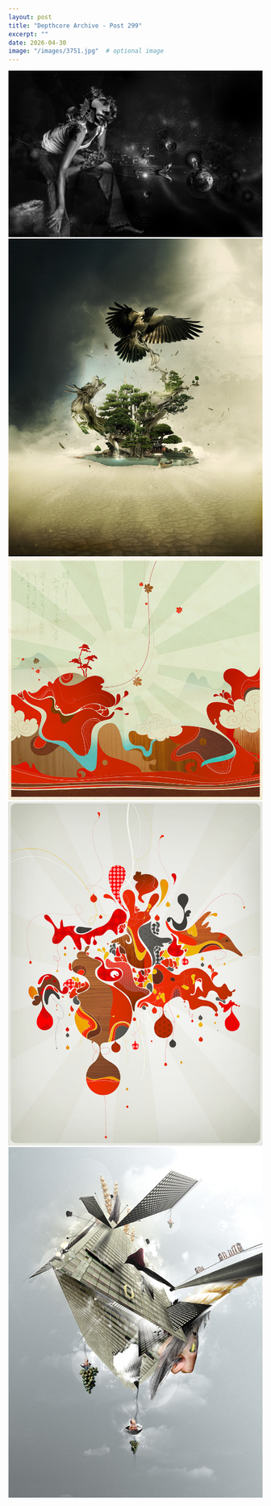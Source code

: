 ```yaml
---
layout: post
title: "Depthcore Archive - Post 299"
excerpt: ""
date: 2026-04-30
image: "/images/3751.jpg"  # optional image
---
```


<img src="/images/3751.jpg">
<img src="/images/3752.jpg" alt="3752.jpg"/>
<img src="/images/3755.jpg" alt="3755.jpg"/>
<img src="/images/3756.jpg" alt="3756.jpg"/>
<img src="/images/3757.jpg" alt="3757.jpg"/>

